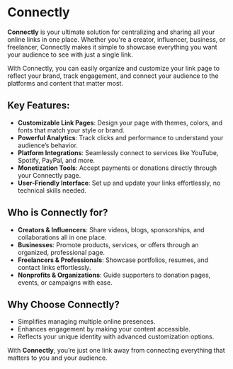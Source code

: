 # Connectly

**Connectly** is your ultimate solution for centralizing and sharing all your online links in one place. Whether you're a creator, influencer, business, or freelancer, Connectly makes it simple to showcase everything you want your audience to see with just a single link. 

With Connectly, you can easily organize and customize your link page to reflect your brand, track engagement, and connect your audience to the platforms and content that matter most.

## Key Features:
- **Customizable Link Pages**: Design your page with themes, colors, and fonts that match your style or brand.
- **Powerful Analytics**: Track clicks and performance to understand your audience’s behavior.
- **Platform Integrations**: Seamlessly connect to services like YouTube, Spotify, PayPal, and more.
- **Monetization Tools**: Accept payments or donations directly through your Connectly page.
- **User-Friendly Interface**: Set up and update your links effortlessly, no technical skills needed.

## Who is Connectly for?
- **Creators & Influencers**: Share videos, blogs, sponsorships, and collaborations all in one place.
- **Businesses**: Promote products, services, or offers through an organized, professional page.
- **Freelancers & Professionals**: Showcase portfolios, resumes, and contact links effortlessly.
- **Nonprofits & Organizations**: Guide supporters to donation pages, events, or campaigns with ease.

## Why Choose Connectly?
- Simplifies managing multiple online presences.
- Enhances engagement by making your content accessible.
- Reflects your unique identity with advanced customization options.

With **Connectly**, you’re just one link away from connecting everything that matters to you and your audience.

